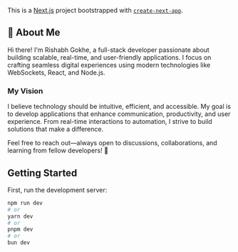 This is a [Next.js](https://nextjs.org) project bootstrapped with [`create-next-app`](https://github.com/vercel/next.js/tree/canary/packages/create-next-app).

<!-- about-me.md-start -->
## 🚀 About Me  

Hi there! I'm Rishabh Gokhe, a full-stack developer passionate about building scalable, real-time, and user-friendly applications. I focus on crafting seamless digital experiences using modern technologies like WebSockets, React, and Node.js.  
 

### My Vision  

I believe technology should be intuitive, efficient, and accessible. My goal is to develop applications that enhance communication, productivity, and user experience. From real-time interactions to automation, I strive to build solutions that make a difference.  

Feel free to reach out—always open to discussions, collaborations, and learning from fellow developers! 🚀
<!-- about-me.md-end -->

## Getting Started

First, run the development server:

```bash
npm run dev
# or
yarn dev
# or
pnpm dev
# or
bun dev
